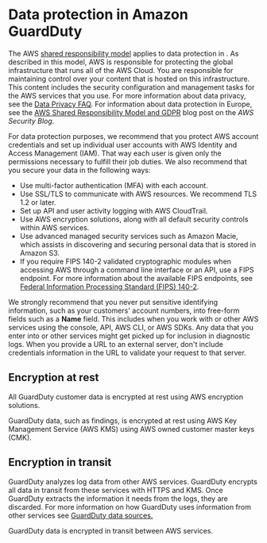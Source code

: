 # Data protection in Amazon GuardDuty<a name="data-protection"></a>

The AWS [shared responsibility model](http://aws.amazon.com/compliance/shared-responsibility-model/) applies to data protection in \. As described in this model, AWS is responsible for protecting the global infrastructure that runs all of the AWS Cloud\. You are responsible for maintaining control over your content that is hosted on this infrastructure\. This content includes the security configuration and management tasks for the AWS services that you use\. For more information about data privacy, see the [Data Privacy FAQ](http://aws.amazon.com/compliance/data-privacy-faq)\. For information about data protection in Europe, see the [AWS Shared Responsibility Model and GDPR](http://aws.amazon.com/blogs/security/the-aws-shared-responsibility-model-and-gdpr/) blog post on the *AWS Security Blog*\.

For data protection purposes, we recommend that you protect AWS account credentials and set up individual user accounts with AWS Identity and Access Management \(IAM\)\. That way each user is given only the permissions necessary to fulfill their job duties\. We also recommend that you secure your data in the following ways:
+ Use multi\-factor authentication \(MFA\) with each account\.
+ Use SSL/TLS to communicate with AWS resources\. We recommend TLS 1\.2 or later\.
+ Set up API and user activity logging with AWS CloudTrail\.
+ Use AWS encryption solutions, along with all default security controls within AWS services\.
+ Use advanced managed security services such as Amazon Macie, which assists in discovering and securing personal data that is stored in Amazon S3\.
+ If you require FIPS 140\-2 validated cryptographic modules when accessing AWS through a command line interface or an API, use a FIPS endpoint\. For more information about the available FIPS endpoints, see [Federal Information Processing Standard \(FIPS\) 140\-2](http://aws.amazon.com/compliance/fips/)\.

We strongly recommend that you never put sensitive identifying information, such as your customers' account numbers, into free\-form fields such as a **Name** field\. This includes when you work with or other AWS services using the console, API, AWS CLI, or AWS SDKs\. Any data that you enter into or other services might get picked up for inclusion in diagnostic logs\. When you provide a URL to an external server, don't include credentials information in the URL to validate your request to that server\.

## Encryption at rest<a name="encryption-rest"></a>

All GuardDuty customer data is encrypted at rest using AWS encryption solutions\.

GuardDuty data, such as findings, is encrypted at rest using AWS Key Management Service \(AWS KMS\) using AWS owned customer master keys \(CMK\)\.

## Encryption in transit<a name="encryption-transit"></a>

GuardDuty analyzes log data from other AWS services\. GuardDuty encrypts all data in transit from these services with HTTPS and KMS\. Once GuardDuty extracts the information it needs from the logs, they are discarded\. For more information on how GuardDuty uses information from other services see [GuardDuty data sources\.](/guardduty/latest/ug/guardduty_data-sources.html)

GuardDuty data is encrypted in transit between AWS services\.
